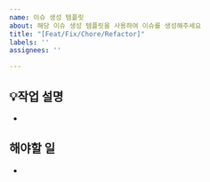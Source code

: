 ```yaml
---
name: 이슈 생성 템플릿
about: 해당 이슈 생성 템플릿을 사용하여 이슈를 생성해주세요
title: "[Feat/Fix/Chore/Refactor]"
labels: ''
assignees: ''

---
```


## 💡작업 설명
- 

## 해야할 일
-

